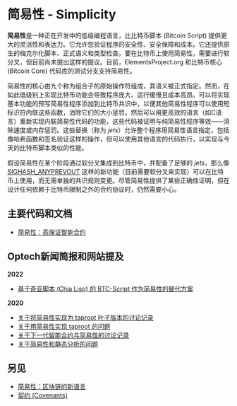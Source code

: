 # 简易性 - Simplicity

**简易性**是一种正在开发中的低级编程语言，比比特币脚本 (Bitcoin Script) 提供更大的灵活性和表达力。它允许您验证程序的安全性、安全保障和成本。它还提供原生的梅克尔化脚本、正式语义和类型检查。要在比特币上使用简易性，需要进行软分叉，但目前尚未提出这样的提议。目前，ElementsProject.org 和比特币核心 (Bitcoin Core) 代码库的测试分支支持简易性。

简易性的核心由九个称为组合子的原始操作符组成，其语义被正式指定。然而，在如此低级别上实现比特币功能会导致程序庞大、运行缓慢且成本高昂。可以将实现基本功能的预写简易性程序添加到比特币共识中，以便其他简易性程序可以使用短标识符内联这些函数，消除它们的大小惩罚。然后可以用更高效的语言（如C语言）重新实现内联简易性代码的功能，这些代码被证明与纯简易性程序等效——消除速度或内存惩罚。这些替换（称为 _jets_）允许整个程序用简易性语言指定，包括像哈希函数和签名验证这样的操作，但可以使用其他语言的代码执行，以实现与今天的比特币脚本类似的性能。

假设简易性在某个阶段通过软分叉集成到比特币中，并配备了足够的 _jets_，那么像 [SIGHASH\_ANYPREVOUT](https://bitcoinops.org/en/topics/sighash\_anyprevout/) 这样的新功能（目前需要软分叉来实现）可以在比特币上使用，而无需单独的共识规则变更。尽管简易性提供了某些正确性证明，但在设计任何依赖于比特币限制之外的合约协议时，仍然需要小心。

## 主要代码和文档

* [简易性：高保证智能合约](https://blockstream.com/2018/11/28/en-simplicity-github/)

## Optech新闻简报和网站提及

**2022**

* [基于奇亚脚本 (Chia Lisp) 的 BTC-Script 作为简易性的替代方案](https://bitcoinops.org/en/newsletters/2022/03/16/#using-chia-lisp)

**2020**

* [关于将简易性实现为 taproot 叶子版本的讨论记录](https://bitcoinops.org/en/newsletters/2020/08/05/#bip-taproot)
* [关于用简易性实现 taproot 的问题](https://bitcoinops.org/en/newsletters/2020/07/29/#could-we-skip-the-taproot-soft-fork-and-instead-use-simplicity-to-write-the-equivalent-of-taproot-scripts)
* [关于下一代智能合约与简易性的讨论记录](https://bitcoinops.org/en/newsletters/2020/05/06/#simplicity-next-generation-smart-contracting)
* [关于简易性和静态分析的问题](https://bitcoinops.org/en/newsletters/2020/04/29/#how-is-simplicity-better-suited-for-static-analysis-compared-to-script)

## 另见

* [简易性：区块链的新语言](https://blockstream.com/simplicity.pdf)
* [契约 (Covenants)](https://bitcoinops.org/en/topics/covenants/)
